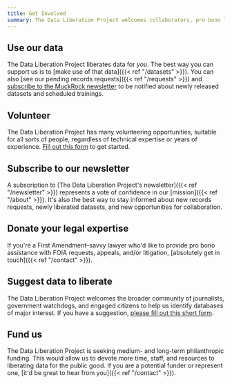 ```yaml
---
title: Get Involved
summary: The Data Liberation Project welcomes collaborators, pro bono lawyers, funders, and pretty much anyone else.
---
```


## Use our data

The Data Liberation Project liberates data for *you*. The best way you can support us is to [make use of that data]({{< ref "/datasets" >}}). You can also [see our pending records requests]({{< ref "/requests" >}}) and [subscribe to the MuckRock newsletter](https://www.muckrock.com/newsletters/) to be notified about newly released datasets and scheduled trainings.

## Volunteer

The Data Liberation Project has many volunteering opportunities, suitable for all sorts of people, regardless of technical expertise or years of experience. [Fill out this form](https://docs.google.com/forms/d/e/1FAIpQLSeuajPQn--xtI-WypefA45yD6q69A5XtLFk_LPDm3-1cEBakg/viewform) to get started.

## Subscribe to our newsletter

A subscription to [The Data Liberation Project's newsletter]({{< ref "/newsletter" >}}) represents a vote of confidence in our [mission]({{< ref "/about" >}}). It's also the best way to stay informed about new records requests, newly liberated datasets, and new opportunities for collaboration.

## Donate your legal expertise

If you're a First Amendment–savvy lawyer who'd like to provide pro bono assistance with FOIA requests, appeals, and/or litigation, [absolutely get in touch]({{< ref "/contact" >}}).

## Suggest data to liberate

The Data Liberation Project welcomes the broader community of journalists, government watchdogs, and engaged citizens to help us identify databases of major interest. If you have a suggestion, [please fill out this short form](https://docs.google.com/forms/d/e/1FAIpQLSdtirjaC9MGw1ScvCJYZbEPA3POumCkrERNM4B9Z-j5-m8_hA/viewform).

## Fund us

The Data Liberation Project is seeking medium- and long-term philanthropic funding. This would allow us to devote more time, staff, and resources to liberating data for the public good. If you are a potential funder or represent one, [it'd be great to hear from you]({{< ref "/contact" >}}).
